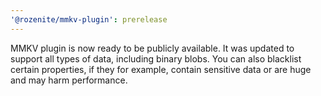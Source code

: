 ```yaml
---
'@rozenite/mmkv-plugin': prerelease
---
```


MMKV plugin is now ready to be publicly available. It was updated to support all types of data, including binary blobs. You can also blacklist certain properties, if they for example, contain sensitive data or are huge and may harm performance.

